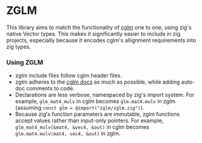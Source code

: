 # ZGLM
This library aims to match the functionality of [cglm](https://github.com/recp/cglm/) one to one, using zig's native Vector types. 
This makes it significantly easier to include in zig projects, especially because it encodes cglm's allignment requirements into zig types.
### Using ZGLM
- zglm include files follow cglm header files.
- zglm adheres to the [cglm docs](http://cglm.readthedocs.io) as much as possible, while adding auto-doc comments to code.
- Declarations are less verbose, namespaced by zig's import system.
  For example, ```glm_mat4_mulv``` in cglm becomes ```glm.mat4.mulv``` in zglm (assuming ```const glm = @import("zglm/zglm.zig")```).
- Because zig's function parameters are immutable, zglm functions accept values rather than input-only pointers.
  For example, ```glm_mat4_mulv(&mat4, &vec4, &out)``` in cglm becomes ```glm.mat4.mulv(mat4, vec4, &out)``` in zglm.
